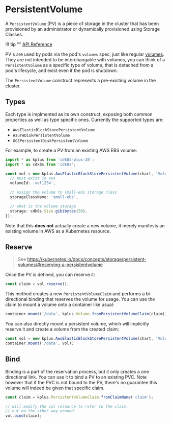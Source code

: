 # PersistentVolume

A `PersistentVolume` (PV) is a piece of storage in the cluster that has been provisioned by an administrator or dynamically provisioned using Storage Classes.

!!! tip ""
    [API Reference](../../reference/cdk8s-plus-28/typescript.md#persistent-volume)

PV's are used by pods via the pod's `volumes` spec, just like regular [volumes](./volume.md).
They are not intended to be interchangable with volumes, you can think of a `PersistentVolume`
as a specific type of volume, that is detached from a pod's lifecycle, and exist even if the pod is shutdown.

The `PersistentVolume` construct represents a pre-existing volume in the cluster.

## Types

Each type is implmented as its own construct, exposing both common properties as well as type
specific ones. Currently the supported types are:

- `AwsElasticBlockStorePersistentVolume`
- `AzureDiskPersistentVolume`
- `GCEPersistentDiskPersistentVolume`

For example, to create a PV from an existing AWS EBS volume:

```ts
import * as kplus from 'cdk8s-plus-28';
import * as cdk8s from 'cdk8s';

const vol = new kplus.AwsElasticBlockStorePersistentVolume(chart, 'Volume', {
  // must exist in aws
  volumeId: 'vol1234',

  // assign the volume to small-ebs storage class
  storageClassName: 'small-ebs',

  // what is the volume storage
  storage: cdk8s.Size.gibibytes(50),
});
```

Note that this **does not** actually create a new volume, it merely manifests an existing
volume in AWS as a Kubernetes resource.

## Reserve

> See https://kubernetes.io/docs/concepts/storage/persistent-volumes/#reserving-a-persistentvolume

Once the PV is defined, you can reserve it:

```ts
const claim = vol.reserve();
```

This method creates a new `PersistentVolumeClaim` and performs a
bi-directional binding that reserves the volume for usage.
You can use the claim to mount a volume onto a container like usual:

```ts
container.mount('/data', kplus.Volume.fromPersistentVolumeClaim(claim));
```

You can also directly mount a persistent volume, which will implicitly reserve it
and create a volume from the created claim:

```ts
const vol = new kplus.AwsElasticBlockStorePersistentVolume(chart, 'Volume', { volumeId: 'vol1234' });
container.mount('/data', vol);
```

## Bind

Binding is a part of the reservation process, but it only creates a one directional link.
You can use it to bind a PV to an existing PVC. Note however that if the PVC is not bound to the PV,
there's no guarantee this volume will indeed be given that specific claim.

```ts
const claim = kplus.PersistentVolumeClaim.fromClaimName('claim');

// will modify the vol resource to refer to the claim.
// but no the other way around.
vol.bind(claim);
```
